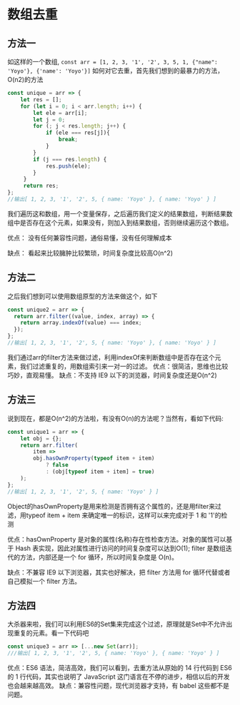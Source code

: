 # 数组去重

## 方法一

如这样的一个数组, `const arr = [1, 2, 3, '1', '2', 3, 5, 1, {"name": 'Yoyo'}, {'name': 'Yoyo'}]` 如何对它去重，首先我们想到的最暴力的方法，O(n2)的方法

```javascript
const unique = arr => {
    let res = [];
    for (let i = 0; i < arr.length; i++) {
        let ele = arr[i];
        let j = 0;
        for (; j < res.length; j++) {
            if (ele === res[j]){
                break;
            }
        }
        if (j === res.length) {
            res.push(ele);
        }
     }
     return res;
};
//输出​​​​​[ 1, 2, 3, '1', '2', 5, { name: 'Yoyo' }, { name: 'Yoyo' } ]​​​​​
```

我们遍历这和数组，用一个变量保存，之后遍历我们定义的结果数组，判断结果数组中是否存在这个元素，如果没有，则加入到结果数组，否则继续遍历这个数组。

优点： 没有任何兼容性问题，通俗易懂，没有任何理解成本

缺点： 看起来比较臃肿比较繁琐，时间复杂度比较高O(n^2)

## 方法二

之后我们想到可以使用数组原型的方法来做这个，如下

```javascript
const unique2 = arr => {
  return arr.filter((value, index, array) => {
    return array.indexOf(value) === index;
  });
};
//输出​​​​​​​​​​[ 1, 2, 3, '1', '2', 5, { name: 'Yoyo' }, { name: 'Yoyo' } ]​​​​​
```

我们通过arr的filter方法来做过滤，利用indexOf来判断数组中是否存在这个元素，我们过滤重复的，用数组索引来一对一的过滤。
优点：很简洁，思维也比较巧妙，直观易懂。
缺点：不支持 IE9 以下的浏览器，时间复杂度还是O(n^2)

## 方法三

说到现在，都是O(n^2)的方法啦，有没有O(n)的方法呢？当然有，看如下代码:

```javascript
const unique1 = arr => {
    let obj = {};
    return arr.filter(
        item =>
        obj.hasOwnProperty(typeof item + item)
            ? false
            : (obj[typeof item + item] = true)
    );
};
//输出​​​​​[ 1, 2, 3, '1', '2', 5, { name: 'Yoyo' } ]​​​​​
```

Object的hasOwnProperty是用来检测是否拥有这个属性的，还是用filter来过滤，用typeof item + item 来确定唯一的标识，这样可以来完成对于 1 和 '1'的检测

优点：hasOwnProperty 是对象的属性(名称)存在性检查方法。对象的属性可以基于 Hash 表实现，因此对属性进行访问的时间复杂度可以达到O(1);
filter 是数组迭代的方法，内部还是一个 for 循环，所以时间复杂度是 O(n)。

缺点：不兼容 IE9 以下浏览器，其实也好解决，把 filter 方法用 for 循环代替或者自己模拟一个 filter 方法。

## 方法四

大杀器来啦，我们可以利用ES6的Set集来完成这个过滤，原理就是Set中不允许出现重复的元素。看一下代码吧

```javascript
const unique3 = arr => [...new Set(arr)];
///输出​​​​​[ 1, 2, 3, '1', '2', 5, { name: 'Yoyo' }, { name: 'Yoyo' } ]​​​​​
```

优点：ES6 语法，简洁高效，我们可以看到，去重方法从原始的 14 行代码到 ES6 的 1 行代码，其实也说明了 JavaScript 这门语言在不停的进步，相信以后的开发也会越来越高效。
缺点：兼容性问题，现代浏览器才支持，有 babel 这些都不是问题。
